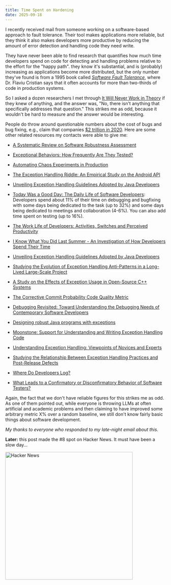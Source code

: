 ```yaml
---
title: Time Spent on Hardening
date: 2025-09-18
---
```


I recently received mail from someone working on a software-based approach to fault tolerance.
Their tool makes applications more reliable,
but they think it also makes developers more productive
by reducing the amount of error detection and handling code they need write.

They have never been able to find research
that quantifies how much time developers spend on code for detecting and handling problems
relative to the effort for the "happy path".
they know it's substantial,
and is (probably) increasing as applications become more distributed,
but the only number they've found is from a 1995 book called
*[Software Fault Tolerance](https://isbnsearch.org/isbn/9780471950684)*,
where Dr. Flaviu Cristian says that it often accounts for more than two-thirds of code in production systems.

So I asked a dozen researchers I met through [It Will Never Work in Theory](https://neverworkintheory.org)
if they knew of anything,
and the answer was, "No, there isn't anything that specifically addresses that question."
This strikes me as odd,
because it wouldn't be hard to measure
and the answer would be interesting.

People do throw around questionable numbers about the cost of bugs and bug fixing,
e.g., claim that companies [$2 trillion in 2020](https://www.it-cisq.org/cisq-files/pdf/CPSQ-2020-report.pdf).
Here are some other related resources my contacts were able to give me:

-   [A Systematic Review on Software Robustness Assessment](https://dl.acm.org/doi/10.1145/3448977)

-   [Exceptional Behaviors: How Frequently Are They Tested?](https://conf.researchr.org/details/ast-2025/ast-2025-papers/9/Exceptional-Behaviors-How-Frequently-Are-They-Tested-)

-   [Automating Chaos Experiments in Production](https://dl.acm.org/doi/10.1109/ICSE-SEIP.2019.00012)

-   [The Exception Handling Riddle: An Empirical Study on the Android API](https://www.sciencedirect.com/science/article/abs/pii/S0164121218300724)

-   [Unveiling Exception Handling Guidelines Adopted by Java Developers](https://ctreude.ca/wp-content/uploads/2019/01/saner19.pdf)

-   [Today Was a Good Day: The Daily Life of Software Developers](https://ieeexplore.ieee.org/document/8666786):
    Developers spend about 11% of their time on debugging and bugfixing
    with some days being dedicated to the task (up to 32%)
    and some days being dedicated to meetings and collaboration (4-6%).
    You can also add time spent on testing (up to 16%).

-   [The Work Life of Developers: Activities, Switches and Perceived Productivity](https://ieeexplore.ieee.org/document/7829407)

-   [I Know What You Did Last Summer - An Investigation of How Developers Spend Their Time](https://ieeexplore.ieee.org/document/7181430)

-   [Unveiling Exception Handling Guidelines Adopted by Java Developers](https://arxiv.org/abs/1901.08718)

-   [Studying the Evolution of Exception Handling Anti-Patterns in a Long-Lived Large-Scale Project](https://journal-bcs.springeropen.com/articles/10.1186/s13173-019-0095-5)

-   [A Study on the Effects of Exception Usage in Open-Source C++ Systems](https://plg.uwaterloo.ca/~migod/papers/2019/scam19.pdf)

-   [The Corrective Commit Probability Code Quality Metric](https://arxiv.org/abs/2007.10912)

-   [Debugging Revisited: Toward Understanding the Debugging Needs of Contemporary Software Developers](https://ieeexplore.ieee.org/document/6681382)

-   [Designing robust Java programs with exceptions](https://dl.acm.org/doi/abs/10.1145/355045.355046)

-   [Moonstone: Support for Understanding and Writing Exception Handling Code](https://marybethkery.com/projects/ErrorHandling/kistner_vlhcc17.pdf)

-   [Understanding Exception Handling: Viewpoints of Novices and Experts](https://ieeexplore.ieee.org/document/5383375)

-   [Studying the Relationship Between Exception Handling Practices and Post-Release Defects](https://dl.acm.org/doi/10.1145/3196398.3196435)

-   [Where Do Developers Log?](https://www.microsoft.com/en-us/research/wp-content/uploads/2016/07/ICSE-2014-SEIP-Where-Do-Developers-Log-An-Empirical-Study-on-Logging-Practices-in-Industry.pdf)

-   [What Leads to a Confirmatory or Disconfirmatory Behavior of Software Testers?](https://ieeexplore.ieee.org/abstract/document/9179007)

Again,
the fact that we don't have reliable figures for this strikes me as odd.
As one of them pointed out,
while everyone is throwing LLMs at often artificial and academic problems
and then claiming to have improved some arbitrary metric X% over a random baseline,
we still don't know fairly basic things about software development.

*My thanks to everyone who responded to my late-night email about this.*

**Later:**
this post made the #8 spot on Hacker News.
It must have been a slow day…

<a href="@/files/2025/hacker-news-hardening.png"><img src="@/files/2025/hacker-news-hardening.png" alt="Hacker News" width="400px"></a>
